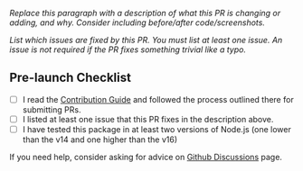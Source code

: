 *Replace this paragraph with a description of what this PR is changing or adding, and why. Consider including before/after code/screenshots.*

*List which issues are fixed by this PR. You must list at least one issue. An issue is not required if the PR fixes something trivial like a typo.*

## Pre-launch Checklist

- [ ] I read the [Contribution Guide] and followed the process outlined there for submitting PRs.
- [ ] I listed at least one issue that this PR fixes in the description above.
- [ ] I have tested this package in at least two versions of Node.js (one lower than the v14 and one higher than the v16)

If you need help, consider asking for advice on [Github Discussions] page.

<!-- Links -->
[Contribution Guide]: https://github.com/hotaydev/audit-export/blob/main/.github/CONTRIBUTING.md
[Github Discussions]: https://github.com/hotaydev/audit-export/discussions